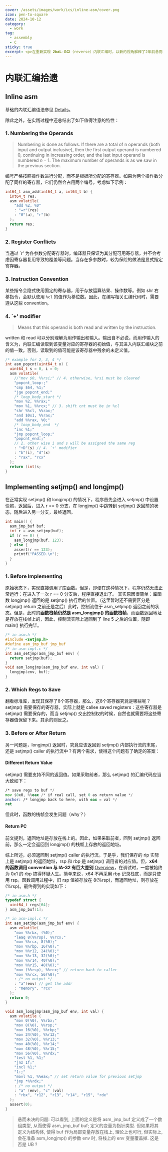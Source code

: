 ```yaml
---
cover: /assets/images/work/ics/inline-asm/cover.png
icon: pen-to-square
date: 2024-10-12
category:
  - work
tag:
  - assembly
  - C
sticky: true
excerpt: <p>在重新实现 𝟐𝐛𝐚𝐋-𝐒𝐂𝐈（reverse）内联汇编时，以新的视角解释了2年前悬而未决的问题，同时也碰到了一些先前未曾遇到的难题。</p>
---
```

# 内联汇编拾遗

## Inline asm

基础的内联汇编语法参见 [Details](https://ibiblio.org/gferg/ldp/GCC-Inline-Assembly-HOWTO.html)。

除此之外，在实践过程中还总结出了如下值得注意的特性：

### 1. Numbering the Operands
> Numbering is done as follows. If there are a total of n operands (both input and output inclusive), then the first output operand is numbered $0$, continuing in increasing order, and the last input operand is numbered $n-1$. The maximum number of operands is as we saw in the previous section.

编号严格按照操作数进行分配，而不是根据所分配的寄存器。如果为两个操作数分配了同样的寄存器，它们仍然会占用两个编号。考虑如下示例：
```c
int64_t asm_add(int64_t a, int64_t b) {
  int64_t res;
  asm volatile(
    "add %2, %0"
    : "=r"(res)
    : "0"(a), "r"(b)
  );
  return res;
}
```
### 2. Register Conflicts
当通过 `r' 为各参数分配寄存器时，编译器只保证为其分配可用寄存器，并不会考虑因寄存器复用导致的覆盖等问题。当存在多参数时，较为保险的做法是显式指定寄存器。
### 3. Instruction Convention
某些指令会隐式使用固定的寄存器，用于存放运算结果、操作数等。例如 shr 右移指令，会默认使用 `%cl` 的值作为移位数。因此，在编写相关汇编代码时，需要遵从这些 convention。
### 4. `+' modifier
> Means that this operand is both read and written by the instruction.

written 和 read 可以分别理解为用作输出和输入。输出自不必说，而用作输入的含义为，内联汇编读取到该变量对应的寄存器的初始值，与其进入内联汇编块之前的值一致。否则，读取到的值可能是该寄存器中残余的未定义值。
```c
/* example for 2, 3, 4 */
int asm_popcnt(uint64_t x) {
  uint64_t s = 0, i = 0;
  asm volatile(
    //"mov $0, %%rsi;" // 4. otherwise, %rsi must be cleared
    "popcnt_loop:;"
    "cmp $64, %1;"
    "jge popcnt_end;"
    /* loop_body_start */
    "mov %2, %%rax;"
    "mov %1, %%rcx;" // 3. shift cnt must be in %cl
    "shr %%cl, %%rax;"
    "and $0x1, %%rax;"
    "add %%rax, %0;"
    /* loop_body_end  */
    "inc %1;"
    "jmp popcnt_loop;"
    "popcnt_end:;"
    // 2. other wise i and s will be assigned the same reg
    : "+D"(s) // 4. `+' modifier
    : "b"(i), "d"(x)
    : "rax", "rcx"
  );
  return (int)s;
}
```
## Implementing setjmp() and longjmp()
在正常实现 setjmp() 和 longjmp() 的情况下，程序首先会进入 setjmp() 中设置快照，返回后，进入 r == 0 分支，在 longjmp() 中跳转到 setjmp() 返回前的状态，随后进入另一分支，最终返回。
```c
int main() {
  asm_jmp_buf buf;
  int r = asm_setjmp(buf);
  if (r == 0) {
    asm_longjmp(buf, 123);
  } else {
    assert(r == 123);
    printf("PASSED.\n");
  }
}
```
### 1. Before Implementing
原始状态下，实现直接调用了库函数。但是，即便在这种情况下，程序仍然无法正常运行：在进入了一次 r == 0 分支后，程序直接退出了。
其实原因很简单：库函数 longjmp() 返回的是 setjmp() 执行后的位置。（这里暂时还不需要区分是 setjmp() return 之前还是之后）此时，控制流位于 asm_setjmp() 返回之前的状态。但是，此时的**函数栈帧仍然是 asm_longjmp() 的函数栈帧**，而函数返回地址是存放在栈帧上的，因此，控制流实际上返回到了 line 5 之后的位置，随即 main() 执行完毕。
```c
/* in asm.h */
#include <setjmp.h>
#define asm_jmp_buf jmp_buf
/* in asm-impl.c */
int asm_setjmp(asm_jmp_buf env) {
  return setjmp(buf);
}
void asm_longjmp(asm_jmp_buf env, int val) {
  longjmp(env, buf);
}
```
### 2. Which Regs to Save
翻看标准库，发现其保存了8个寄存器，那么，这8个寄存器究竟是哪些呢？ setjmp() 需要保存的寄存器，实际上就是 callee saved registers：这些寄存器是 setjmp() 需要保存的，而当 setjmp() 交出控制权的时候，自然也就需要将这些寄存器值保留下来。其余的则反之。
### 3. Before or After Return
另一问题是，longjmp() 返回时，究竟应该返回到 setjmp() 内部执行流的末尾，还是 setjmp() caller 的执行流中？有两个需求，使得这个问题有了确定的答案：
#### Different Return Value
setjmp() 需要支持不同的返回值。如果采取前者，那么 setjmp() 的汇编代码应当大致如下：
```asm
/* save regs to buf */
mov $0x0, %%eax /* if real call, set 0 as return value */
anchor: /* longjmp back to here, with eax = val */
ret
```
但此时，函数的栈帧会发生问题（why？）
#### Return PC
前文提到，返回地址是存放在栈上的。因此，如果采取前者，回到 setjmp() 返回前，那么一定会返回到 longjmp() 的栈帧上存放的返回地址。

综上所述，必须返回到 setjmp() caller 的执行流。于是乎，我们保存的 rip 实际上是 setjmp() 的返回地址，rsp 和 rbp 是 setjmp() 调用者的对应值。但，**x64 的函数调用 convention 与 IA-32 有巨大差别** [Overview](https://www.cnblogs.com/wingsummer/p/16078629.html)，在调试时，一度被始终为 0x1 的 rbp 搞得怀疑人生。简单来说，x64 不再采用 rbp 记录栈底，而是只使用 rsp。函数调用过程中，旧 rsp 值被存放在 8(%rsp)，而返回地址，则存放在 (%rsp)。最终得到的实现如下：
```c
/* in asm.h */
typedef struct {
  uint64_t regs[64];
} asm_jmp_buf[1];

/* in asm-impl.c */
int asm_setjmp(asm_jmp_buf env) {
  asm volatile(
    "mov %%rbx, (%0);"
    "leaq 8(%%rsp), %%rcx;"
    "mov %%rcx, 8(%0);"
    "mov %%rbp, 16(%0);"
    "mov %%r12, 24(%0);"
    "mov %%r13, 32(%0);"
    "mov %%r14, 40(%0);"
    "mov %%r15, 48(%0);"
    "mov (%%rsp), %%rcx;" // return back to caller
    "mov %%rcx, 56(%0);"
    : /* no output */
    : "a"(env) // get the addr
    : "memory", "rcx"
  );
  return 0;
}

void asm_longjmp(asm_jmp_buf env, int val) {
  asm volatile (
    "mov 0(%0), %%rbx;" 
    "mov 8(%0), %%rsp;" 
    "mov 16(%0), %%rbp;"
    "mov 24(%0), %%r12;"
    "mov 32(%0), %%r13;"
    "mov 40(%0), %%r14;"
    "mov 48(%0), %%r15;"
    "mov 56(%0), %%rdx;"
    "test %1, %1;"   
    "jnz 1f;"
    "incl %1;"
    "1:;"
    "movl %1, %%eax;" // set return value for previous setjmp
    "jmp *%%rdx;"
    : /* no output */
    : "a" (env), "c" (val)
    : "rbx", "r12", "r13", "r14", "r15", "rdx"
  );
  assert(0);
}

```

> 悬而未决的问题:
> 可以看到, 上面的定义是将 asm_jmp_buf 定义成了一个数组类型, 从而使得 asm_jmp_buf buf; 定义的变量为指针类型. 但如果将其定义为结构体, 使得 buf 作为局部变量存放在栈上, 理论上也可行, 但实际上, 会在准备 asm_longjmp() 的参数 env 时, 将栈上的 env 变量覆盖掉. 这是否是 UB ?